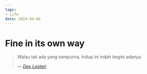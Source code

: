 ```yaml
---
tags:
- Life
date: 2024-04-04
---
```


# Fine in its own way

> Walau tak ada yang sempurna, hidup ini indah begini adanya.
>
> — <cite>[Dee Lestari][0]</cite>

[0]: https://www.goodreads.com/quotes/1491699-walau-tak-ada-yang-sempurna-hidup-ini-indah-begini-adanya
